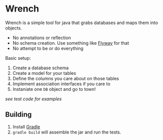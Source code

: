 Wrench
======

Wrench is a simple tool for java that grabs databases and maps them into objects. 

* No annotations or reflection
* No schema creation. Use something like [Flyway](http://flywaydb.org/) for that
* No attempt to be or do everything

Basic setup:
1. Create a database schema 
2. Create a model for your tables
3. Define the columns you care about on those tables
4. Implement association interfaces if you care to
5. Instaniate one `DB` object and go to town!

*see test code for examples*

Building
--------

1. Install [Gradle](http://www.gradle.org/)
1. `gradle build` will assemble the jar and run the tests.